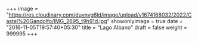 +++
image = "https://res.cloudinary.com/duvnvg6ld/image/upload/v1674168032/2022/Castel%20Gandolfo/IMG_2695_t9h91d.jpg"
showonlyimage = true
date = "2016-11-05T19:57:40+05:30"
title = "Lago Albano"
draft = false
weight = 999995
+++
